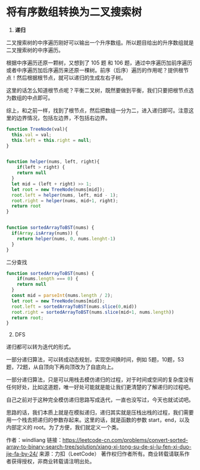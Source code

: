 #  将有序数组转换为二叉搜索树

1. **递归**

二叉搜索树的中序遍历刚好可以输出一个升序数组。所以题目给出的升序数组就是二叉搜索树的中序遍历。

根据中序遍历还原一颗树，又想到了 105 题 和 106 题，通过中序遍历加前序遍历或者中序遍历加后序遍历来还原一棵树。前序（后序）遍历的作用呢？提供根节点！然后根据根节点，就可以递归的生成左右子树。

这里的话怎么知道根节点呢？平衡二叉树，既然要做到平衡，我们只要把根节点选为数组的中点即可。

综上，和之前一样，找到了根节点，然后把数组一分为二，进入递归即可。注意这里的边界情况，包括左边界，不包括右边界。



```js
function TreeNode(val){
  this.val = val;
  this.left = this.right = null;
}


function helper(nums, left, right){
	if(left > right) {
    return null
  }
  let mid = (left + right) >> 1;
  let root = new TreeNode(nums[mid]);
  root.left = helper(nums, left, mid - 1);
  root.right = helper(nums, mid+1, right);
  return root
}


function sortedArrayToBST(nums) {
  if(Array.isArray(nums)) {
    return helper(nums, 0, nums.lenght-1)
  }
}

```



二分查找

```js
function sortedArrayToBST(nums) {
	if(nums.length === 0) {
    return null
  }
  const mid = parseInt(nums.length / 2);
  let root = new TreeNode(nums[mid]);
  root.left = sortedArrayToBST(nums.slice(0,mid))
  root.right = sortedArrayToBST(nums.slice(mid+1, nums.length))
  return root;
}
```









2. DFS

递归都可以转为迭代的形式。

一部分递归算法，可以转成动态规划，实现空间换时间，例如 5题，10题，53题，72题，从自顶向下再向顶改为了自底向上。

一部分递归算法，只是可以用栈去模仿递归的过程，对于时间或空间的复杂度没有任何好处，比如这道题，唯一好处可能就是能让我们更清楚的了解递归的过程吧。

自己之前对于这种完全模仿递归思路写成迭代，一直也没写过，今天也就试试吧。

思路的话，我们本质上就是在模拟递归，递归其实就是压栈出栈的过程，我们需要用一个栈去把递归的参数存起来。这里的话，就是函数的参数 start，end，以及内部定义的 root。为了方便，我们就定义一个类。









作者：windliang
链接：https://leetcode-cn.com/problems/convert-sorted-array-to-binary-search-tree/solution/xiang-xi-tong-su-de-si-lu-fen-xi-duo-jie-fa-by-24/
来源：力扣（LeetCode）
著作权归作者所有。商业转载请联系作者获得授权，非商业转载请注明出处。